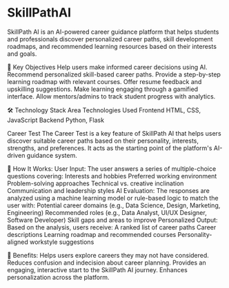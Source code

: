 # SkillPathAI
SkillPath AI is an AI-powered career guidance platform that helps students and professionals discover personalized career paths, skill development roadmaps, and recommended learning resources based on their interests and goals.

🎯 Key Objectives
Help users make informed career decisions using AI.
Recommend personalized skill-based career paths.
Provide a step-by-step learning roadmap with relevant courses.
Offer resume feedback and upskilling suggestions.
Make learning engaging through a gamified interface.
Allow mentors/admins to track student progress with analytics.

🛠️ Technology Stack
Area	Technologies Used
Frontend	HTML, CSS, JavaScript
Backend	Python, Flask

Career Test
The Career Test is a key feature of SkillPath AI that helps users discover suitable career paths based on their personality, interests, strengths, and preferences. It acts as the starting point of the platform's AI-driven guidance system.

📝 How It Works:
User Input: The user answers a series of multiple-choice questions covering:
Interests and hobbies
Preferred working environment
Problem-solving approaches
Technical vs. creative inclination
Communication and leadership styles
AI Evaluation: The responses are analyzed using a machine learning model or rule-based logic to match the user with:
Potential career domains (e.g., Data Science, Design, Marketing, Engineering)
Recommended roles (e.g., Data Analyst, UI/UX Designer, Software Developer)
Skill gaps and areas to improve
Personalized Output: Based on the analysis, users receive:
A ranked list of career paths
Career descriptions
Learning roadmap and recommended courses
Personality-aligned workstyle suggestions

🎯 Benefits:
Helps users explore careers they may not have considered.
Reduces confusion and indecision about career planning.
Provides an engaging, interactive start to the SkillPath AI journey.
Enhances personalization across the platform.



